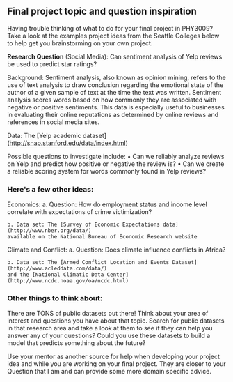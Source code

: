 ## Final project topic and question inspiration

Having trouble thinking of what to do for your final project in PHY3009? Take a look at 
the examples project ideas from the Seattle Colleges below to help get you brainstorming 
on your own project.

**Research Question** (Social Media): Can sentiment analysis of Yelp reviews be used to 
predict star ratings?

Background: Sentiment analysis, also known as opinion mining, refers to the use of text
analysis to draw conclusion regarding the emotional state of the author of a given sample 
of text at the time the text was written. Sentiment analysis scores words based on how 
commonly they are associated with negative or positive sentiments. This data is especially 
useful to businesses in evaluating their online reputations as determined by online 
reviews and references in social media sites.

Data: The [Yelp academic dataset] (http://snap.stanford.edu/data/index.html)

Possible questions to investigate include:
• Can we reliably analyze reviews on Yelp and predict how positive or negative the review is?
• Can we create a reliable scoring system for words commonly found in Yelp reviews?


### Here's a few other ideas:

Economics:
	a. Question: How do employment status and income level correlate with
	expectations of crime victimization?
	
	b. Data set: The [Survey of Economic Expectations data](http://www.nber.org/data/) 
	available on the National Bureau of Economic Research website

Climate and Conflict:
	a. Question: Does climate influence conflicts in Africa?
	
	b. Data set: The [Armed Conflict Location and Events Dataset](http://www.acleddata.com/data/)
	and the [National Climatic Data Center](http://www.ncdc.noaa.gov/oa/ncdc.html)

### Other things to think about:

There are TONS of public datasets out there! Think about your area of interest and 
questions you have about that topic. Search for public datasets in that research area and
take a look at them to see if they can help you answer any of your questions? Could you 
use these datasets to build a model that predicts something about the future? 

Use your mentor as another source for help when developing your project idea and while you 
are working on your final project. They are closer to your Question that I am and can 
provide some more domain specific advice.

